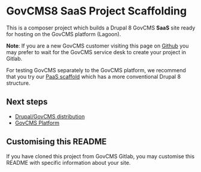 # GovCMS8 SaaS Project Scaffolding

This is a composer project which builds a Drupal 8 GovCMS **SaaS** site ready for
hosting on the GovCMS platform (Lagoon).

**Note**: If you are a new GovCMS customer visiting this page on
[Github](https://github.com/govCMS/govcms8-scaffold)
you may prefer to wait for the GovCMS service desk to create your project in Gitlab.

For testing GovCMS separately to the GovCMS platform, we recommend that you try
our [PaaS scaffold](https://github.com/govCMS/govcms8-scaffold-paas)
which has a more conventional Drupal 8 structure.

## Next steps

 * [Drupal/GovCMS distribution](https://govcms.gov.au/wiki-distro)
 * [GovCMS Platform](https://govcms.gov.au/wiki-platform)

## Customising this README

If you have cloned this project from GovCMS Gitlab, you may customise this README
with specific information about your site.
